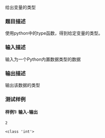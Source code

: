 给出变量的类型

### 题目描述

使用python中的type函数，得到给定变量的类型。

### 输入描述

输入为一个Python内置数据类型的数据

### 输出描述

输出该数据的类型

### 测试样例

#### 样例1: 输入-输出

```
2
```

```
<class 'int'>
```

